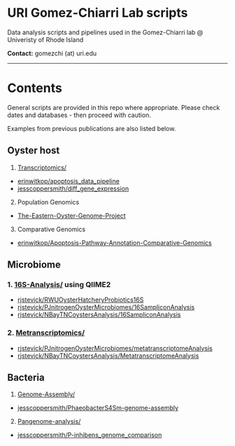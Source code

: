 # URI Gomez-Chiarri Lab scripts

Data analysis scripts and pipelines used in the Gomez-Chiarri lab @ Univeristy of Rhode Island  

**Contact:** gomezchi (at) uri.edu

-------------------------------------------

# Contents

General scripts are provided in this repo where appropriate. Please check dates and databases - then proceed with caution.

Examples from previous publications are also listed below.   


## Oyster host

1. [Transcriptomics/](Trancsriptomics)
  - [erinwitkop/apoptosis_data_pipeline](https://github.com/erinwitkop/apoptosis_data_pipeline)
  - [jesscoppersmith/diff_gene_expression](https://github.com/jesscoppersmith/diff_gene_expression)
2. Population Genomics
  - [The-Eastern-Oyster-Genome-Project](https://github.com/The-Eastern-Oyster-Genome-Project)
3. Comparative Genomics
  - [erinwitkop/Apoptosis-Pathway-Annotation-Comparative-Genomics](https://github.com/erinwitkop/Apoptosis-Pathway-Annotation-Comparative-Genomics)


## Microbiome

### 1. [16S-Analysis/](16S-Analysis) using QIIME2
  - [rjstevick/RWUOysterHatcheryProbiotics16S](https://github.com/rjstevick/RWUOysterHatcheryProbiotics16S)
  - [rjstevick/PJnitrogenOysterMicrobiomes/16SampliconAnalysis](https://github.com/rjstevick/PJnitrogenOysterMicrobiomes/tree/master/16SampliconAnalysis)
  - [rjstevick/NBayTNCoystersAnalysis/16SampliconAnalysis](https://github.com/rjstevick/NBayTNCoystersAnalysis/tree/master/16SampliconAnalysis)  
  
### 2. [Metranscriptomics/](Metatranscriptomics)
  - [rjstevick/PJnitrogenOysterMicrobiomes/metatranscriptomeAnalysis](https://github.com/rjstevick/PJnitrogenOysterMicrobiomes/tree/master/metatranscriptomeAnalysis)
  - [rjstevick/NBayTNCoystersAnalysis/MetatranscriptomeAnalysis](https://github.com/rjstevick/NBayTNCoystersAnalysis/tree/master/MetatranscriptomeAnalysis)


## Bacteria

1. [Genome-Assembly/](Genome-Assembly)
  - [jesscoppersmith/PhaeobacterS4Sm-genome-assembly](https://github.com/jesscoppersmith/PhaeobacterS4Sm-genome-assembly)
2. [Pangenome-analysis/](Pangenome-analysis)
  - [jesscoppersmith/P-inhibens_genome_comparison](https://github.com/jesscoppersmith/P-inhibens_genome_comparison)
